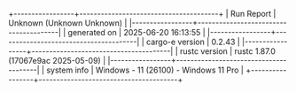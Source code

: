 +-----------------+---------------------------------------+
| Run Report      | Unknown (Unknown Unknown)             |
|-----------------+---------------------------------------|
| generated on    | 2025-06-20 16:13:55                   |
|-----------------+---------------------------------------|
| cargo-e version | 0.2.43                                |
|-----------------+---------------------------------------|
| rustc version   | rustc 1.87.0 (17067e9ac 2025-05-09)   |
|-----------------+---------------------------------------|
| system info     | Windows - 11 (26100) - Windows 11 Pro |
+-----------------+---------------------------------------+

